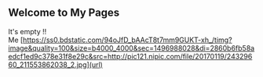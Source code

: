 ## Welcome to My Pages
It's empty !!<br>
Me [https://ss0.bdstatic.com/94oJfD_bAAcT8t7mm9GUKT-xh_/timg?image&quality=100&size=b4000_4000&sec=1496988028&di=2860b6fb58aedcf1ed9c378e31f8e29c&src=http://pic121.nipic.com/file/20170119/24329660_211553862038_2.jpg](url)

